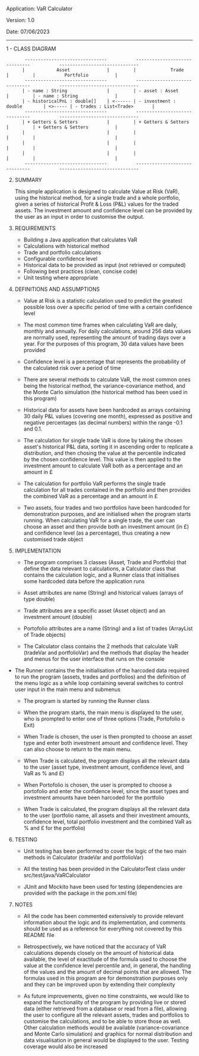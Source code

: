 
Application: VaR Calculator

Version: 1.0

Date: 07/06/2023

-------------------------------------------------------------------------------------------------------------------

1 - CLASS DIAGRAM

           -------------------------------           ------------------------------           ------------------------------
          |            Asset              |         |             Trade            |         |           Portfolio          |
           -------------------------------           ------------------------------           ------------------------------
          | - name : String               |         | - asset : Asset              |         | - name : String              |
          | - historicalPnL : double[]    | <------ | - investment : double        | <>----- | - trades : List<Trade>       |
           -------------------------------           ------------------------------           ------------------------------
          | + Getters & Setters           |         | + Getters & Setters          |         | + Getters & Setters          |
          |                               |         |                              |         |                              |
          |                               |         |                              |         |                              |
          |                               |         |                              |         |                              |
           -------------------------------           ------------------------------           ------------------------------

2. SUMMARY

	This simple application is designed to calculate Value at Risk (VaR), using the historical method, 
for a single trade and a whole portfolio, given a series of historical Profit & Loss (P&L) values for the 
traded assets. The investment amount and confidence level can be provided by the user as an input in order 
to customise the output.

3. REQUIREMENTS

	- Building a Java application that calculates VaR
	- Calculations with historical method
	- Trade and portfolio calculations
	- Configurable confidence level
	- Historical data to be provided as input (not retrieved or computed)
	- Following best practices (clean, concise code)
	- Unit testing where appropriate


4. DEFINITIONS AND ASSUMPTIONS

	- Value at Risk is a statistic calculation used to predict the greatest possible loss over a 
	  specific period of time with a certain confidence level

	- The most common time frames when calculating VaR are daily, monthly and annually. For daily 
	  calculations, around 256 data values are normally used, representing the amount of trading days
	  over a year. For the purposes of this program, 30 data values have been provided

	- Confidence level is a percentage that represents the probability of the calculated risk over a 
	  period of time

	- There are several methods to calculate VaR, the most common ones being the historical method, the
	  variance-covariance method, and the Monte Carlo simulation (the historical method has been used 
	  in this program)

	- Historical data for assets have been hardcoded as arrays containing 30 daily P&L values (covering 
	  one month), expressed as positive and negative percentages (as decimal numbers) within the range 
	 -0.1 and 0.1.

	- The calculation for single trade VaR is done by taking the chosen asset's historical P&L data, 
	  sorting it in ascending order to replicate a distribution, and then chosing the value at the 
	  percentile indicated by the chosen confidence level. This value is then applied to the investment 
	  amount to calculate VaR both as a percentage and an amount in £

	- The calculation for portfolio VaR performs the single trade calculation for all trades contained 
	  in the portfolio and then provides the combined VaR as a percentage and an amount in £

	- Two assets, four trades and two portfolios have been hardcoded for demonstration purposes, and are 
	  initialised when the program starts running. When calculating VaR for a single trade, the user can 
	  choose an asset and then provide both an investment amount (in £) and confidence level (as a 
	  percentage), thus creating a new customised trade object


		

5. IMPLEMENTATION

	- The program comprises 3 classes (Asset, Trade and Portfolio) that define the data relevant to 
	  calculations, a Calculator class that contains the calculation logic, and a Runner class that
    initialises some hardcoded data before the application runs

	- Asset attributes are name (String) and historical values (arrays of type double)

	- Trade attributes are a specific asset (Asset object) and an investment amount (double)
		
	- Portofolio attributes are a name (String) and a list of trades (ArrayList of Trade objects)

	- The Calculator class contains the 2 methods that calculate VaR (tradeVar and portfolioVar) and the 
	  methods that display the header and menus for the user interface that runs on the console
    
  - The Runner contains the the initialisation of the harcoded data required to run the program (assets, 
    trades and portfolios) and the definition of the menu logic as a while loop containing several switches
    to control user input in the main menu and submenus

	- The program is started by running the Runner class

	- When the program starts, the main menu is displayed to the user, who is prompted to enter one of 
	  three options (Trade, Portofolio o Exit)

	- When Trade is chosen, the user is then prompted to choose an asset type and enter both investment 
	  amount and confidence level. They can also choose to return to the main menu.

	- When Trade is calculated, the program displays all the relevant data to the user (asset type, 
	 investment amount, confidence level, and VaR as % and £)

	- When Portofolio is chosen, the user is prompted to choose a portofolio and enter the confidence level, 
	  since the asset types and investment amounts have been harcoded for the portfolio

	- When Trade is calculated, the program displays all the relevant data to the user (portfolio name, 
	  all assets and their investment amounts, confidence level, total portfolio investment and the combined
 	  VaR as % and £ for the portfolio)


6. TESTING

	- Unit testing has been performed to cover the logic of the two main methods in Calculator (tradeVar
	  and portfolioVar)

	- All the testing has been provided in the CalculatorTest class under src/test/java/VaRCalculator

	- JUnit and Mockito have been used for testing (dependencies are provided with the package in the 
	  pom.xml file)


7. NOTES

	- All the code has been commented extensively to provide relevant information about the logic and its 
	  implementation, and comments should be used as a reference for everything not covered by this 
	  README file

	- Retrospectively, we have noticed that the accuracy of VaR calculations depends closely on the amount 
	  of historical data available, the level of exactitude of the formula used to choose the value at the 
	  confidence level percentile and, in general, the handling of the values and the amount of decimal 
	  points that are allowed. The formulas used in this program are for demonstration purposes only and 
	  they can be improved upon by extending their complexity

	- As future improvements, given no time constraints, we would like to expand the functionality of the 
	  program by providing live or stored data (either retrieved from a database or read from a file), 
	  allowing the user to configure all the relevant assets, trades and portfolios to customise the 
	  calculations, and to be able to store those as well. Other calculation methods would be available 
	  (variance-covariance and Monte Carlo simulation) and graphics for normal distribution and data 
	  visualisation in general would be displayed to the user. Testing coverage would also be increased








